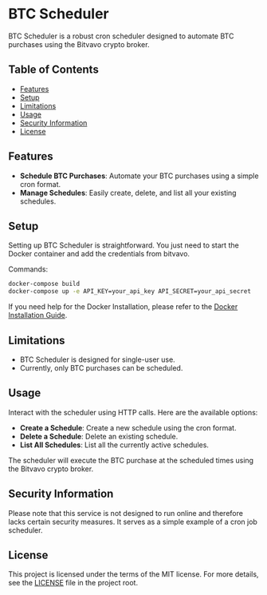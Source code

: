 # BTC Scheduler

BTC Scheduler is a robust cron scheduler designed to automate BTC purchases using the Bitvavo crypto broker.

## Table of Contents
- [Features](#features)
- [Setup](#setup)
- [Limitations](#limitations)
- [Usage](#usage)
- [Security Information](#security-information)
- [License](#license)

## Features

- **Schedule BTC Purchases**: Automate your BTC purchases using a simple cron format.
- **Manage Schedules**: Easily create, delete, and list all your existing schedules.

## Setup

Setting up BTC Scheduler is straightforward. You just need to start the Docker container and add the credentials from bitvavo.

Commands:
```bash
docker-compose build
docker-compose up -e API_KEY=your_api_key API_SECRET=your_api_secret
```

If you need help for the Docker Installation, please refer to the [Docker Installation Guide](DockerInstallation.md).

## Limitations

- BTC Scheduler is designed for single-user use.
- Currently, only BTC purchases can be scheduled.

## Usage

Interact with the scheduler using HTTP calls. Here are the available options:

- **Create a Schedule**: Create a new schedule using the cron format.
- **Delete a Schedule**: Delete an existing schedule.
- **List All Schedules**: List all the currently active schedules.

The scheduler will execute the BTC purchase at the scheduled times using the Bitvavo crypto broker.

## Security Information

Please note that this service is not designed to run online and therefore lacks certain security measures. It serves as a simple example of a cron job scheduler.

## License

This project is licensed under the terms of the MIT license. For more details, see the [LICENSE](LICENSE) file in the project root.